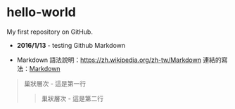 # hello-world
My first repository on GitHub.
* **2016/1/13** - testing Github Markdown
 - Markdown 語法說明：<https://zh.wikipedia.org/zh-tw/Markdown>
連結的寫法：[Markdown](http://zh.wikipedia.com/wiki/Markdown)

> 巢狀層次 - 這是第一行
>> 巢狀層次 - 這是第二行
